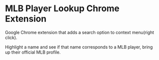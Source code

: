 # MLB Player Lookup Chrome Extension
Google Chrome extension that adds a search option to context menu(right click).

Highlight a name and see if that name corresponds to a MLB player, bring up their official MLB profile.
